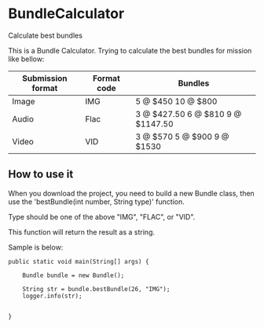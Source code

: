 # BundleCalculator
Calculate best bundles


This is a Bundle Calculator. Trying to calculate the best bundles for mission like bellow:

Submission format | Format code | Bundles
----------------- | ----------- | -------
Image | IMG | 5 @ $450 10 @ $800
Audio | Flac | 3 @ $427.50 6 @ $810 9 @ $1147.50
Video | VID | 3 @ $570 5 @ $900 9 @ $1530

## How to use it
When you download the project, you need to build a new Bundle class, then use the 'bestBundle(int number, String type)' function.

Type should be one of the above "IMG", "FLAC", or "VID".

This function will return the result as a string.

Sample is below:

	public static void main(String[] args) {

		Bundle bundle = new Bundle();

		String str = bundle.bestBundle(26, "IMG");
		logger.info(str);


	}

